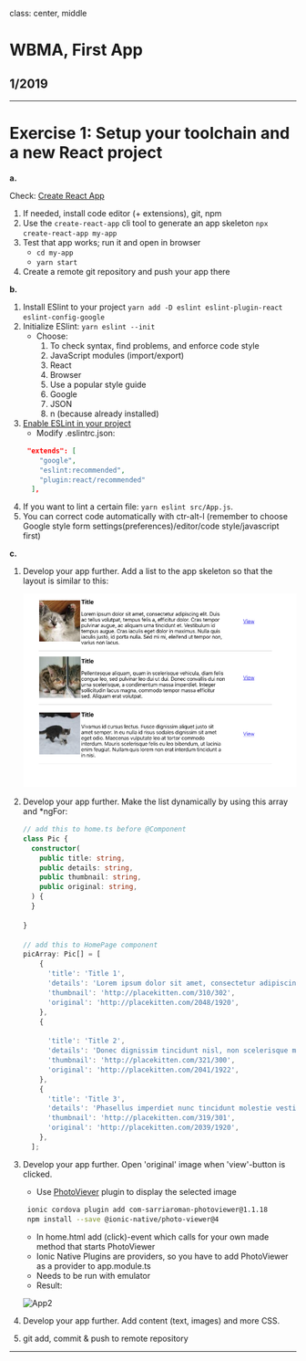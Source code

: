 class: center, middle

# WBMA, First App

## 1/2019

---
# Exercise 1: Setup your toolchain and a new React project

**a.**

Check: [Create React App](https://github.com/facebook/create-react-app)

1. If needed, install code editor (+ extensions), git, npm
1. Use the `create-react-app` cli tool to generate an app skeleton `npx create-react-app my-app`
1. Test that app works; run it and open in browser
   - `cd my-app`
   - `yarn start`
1. Create a remote git repository and push your app there

**b.**  
1. Install ESlint to your project `yarn add -D eslint eslint-plugin-react eslint-config-google`
1. Initialize ESlint: `yarn eslint --init`
    * Choose:
        1. To check syntax, find problems, and enforce code style
        1. JavaScript modules (import/export)
        1. React 
        1. Browser
        1. Use a popular style guide
        1. Google
        1. JSON
        1. n (because already installed)
1. [Enable ESLint in your project](https://www.jetbrains.com/help/webstorm/eslint.html)
   - Modify .eslintrc.json:
   ```json
    "extends": [
       "google",
       "eslint:recommended",
       "plugin:react/recommended"
     ],
   ```
1. If you want to lint a certain file: `yarn eslint src/App.js`.
1. You can correct code automatically with ctr-alt-l (remember to choose Google style form settings(preferences)/editor/code style/javascript first)

**c.**

1. Develop your app further. Add a list to the app skeleton so that the layout is similar to this: 

    ![View 1](./images/app1.png)
1. Develop your app further. Make the list dynamically by using this array and *ngFor:
    ```typescript
    // add this to home.ts before @Component
    class Pic {
      constructor(
        public title: string,
        public details: string,
        public thumbnail: string,
        public original: string,
      ) {
      }
    
    }
    
    // add this to HomePage component
    picArray: Pic[] = [
        {
          'title': 'Title 1',
          'details': 'Lorem ipsum dolor sit amet, consectetur adipiscing elit. Duis sodales enim eget leo condimentum vulputate. Sed lacinia consectetur fermentum. Vestibulum lobortis purus id nisi mattis posuere. Praesent sagittis justo quis nibh ullamcorper, eget elementum lorem consectetur. Pellentesque eu consequat justo, eu sodales eros.',
          'thumbnail': 'http://placekitten.com/310/302',
          'original': 'http://placekitten.com/2048/1920',
        },
        {
    
          'title': 'Title 2',
          'details': 'Donec dignissim tincidunt nisl, non scelerisque massa pharetra ut. Sed vel velit ante. Aenean quis viverra magna. Praesent eget cursus urna. Ut rhoncus interdum dolor non tincidunt. Sed vehicula consequat facilisis. Pellentesque pulvinar sem nisl, ac vestibulum erat rhoncus id. Vestibulum tincidunt sapien eu ipsum tincidunt pulvinar. ',
          'thumbnail': 'http://placekitten.com/321/300',
          'original': 'http://placekitten.com/2041/1922',
        },
        {
          'title': 'Title 3',
          'details': 'Phasellus imperdiet nunc tincidunt molestie vestibulum. Donec dictum suscipit nibh. Sed vel velit ante. Aenean quis viverra magna. Praesent eget cursus urna. Ut rhoncus interdum dolor non tincidunt. Sed vehicula consequat facilisis. Pellentesque pulvinar sem nisl, ac vestibulum erat rhoncus id. ',
          'thumbnail': 'http://placekitten.com/319/301',
          'original': 'http://placekitten.com/2039/1920',
        },
      ];
    ```
1. Develop your app further. Open 'original' image when 'view'-button is clicked.
   - Use [PhotoViever](https://ionicframework.com/docs/native/photo-viewer/) plugin to display the selected image
   ```sh
    ionic cordova plugin add com-sarriaroman-photoviewer@1.1.18
    npm install --save @ionic-native/photo-viewer@4
    ```
    - In home.html add (click)-event which calls for your own made method that starts PhotoViewer 
    - Ionic Native Plugins are providers, so you have to add PhotoViewer as a provider to app.module.ts
    - Needs to be run with emulator
    - Result:
    
    ![App2](./images/app2.png)
1. Develop your app further. Add content (text, images) and more CSS.
1. git add, commit & push to remote repository 

---
